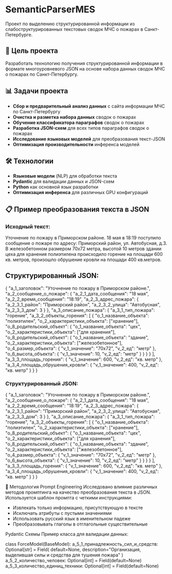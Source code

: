 # SemanticParserMES

Проект по выделению структурированной информации из слабоструктурированных текстовых сводок МЧС о пожарах в Санкт-Петербурге.

## 🎯 Цель проекта

Разработать технологию получения структурированной информации в формате многоуровневого JSON на основе набора данных сводок МЧС о пожарах по Санкт-Петербургу.

## 📊 Задачи проекта

- **Сбор и предварительный анализ данных** с сайта информации МЧС по Санкт-Петербургу
- **Очистка и разметка набора данных** сводок о пожарах
- **Обучение классификатора параграфов** сводок о пожарах
- **Разработка JSON-схем** для всех типов параграфов сводок о пожарах
- **Исследование языковых моделей** для преобразования текст-JSON
- **Оптимизация производительности** инференса моделей

## 🛠 Технологии

- **Языковые модели** (NLP) для обработки текста
- **Pydantic** для валидации данных и JSON-схем
- **Python** как основной язык разработки
- **Оптимизация инференса** для различных GPU конфигураций

## 📋 Пример преобразования текста в JSON

### Исходный текст:

Уточнение по пожару в Приморском районе.
18 мая в 18:19 поступило сообщение о пожаре по адресу: Приморский район, ул. Автобусная, д.3.
В железобетонном размером 70х72 метра, высотой 10 метров здании цеха для хранения полиэтилена происходило горение на площади 600 кв. метров, произошло обрушение кровли на площади 400 кв.метров.


## Структурированный JSON:
{
  "a_1_заголовок": "Уточнение по пожару в Приморском районе.",
  "a_2_сообщение_о_пожаре": {
    "a_2_1_дата_сообщения": "18 мая",
    "a_2_2_время_сообщения": "18:19",
    "a_2_3_адрес_пожара": {
      "a_2_3_1_район": "Приморский район",
      "a_2_3_2_улица": "Автобусная",
      "a_2_3_3_дом": 3
    }
  },
  "a_3_описание_пожара": {
    "a_3_1_тип_пожара": "горение",
    "a_3_2_объекты_горения": [
      {
        "o_1_название_объекта": "полиэтилен",
        "o_2_характеристики_объекта": ["хранение"],
        "o_8_родительский_объект": {
          "o_1_название_объекта": "цех",
          "o_2_характеристики_объекта": ["для хранения"],
          "o_8_родительский_объект": {
            "o_1_название_объекта": "здание",
            "o_2_характеристики_объекта": ["железобетонное"],
            "o_4_размер_объекта": { "v_1_значение": "70х72", "v_2_ед": "метр" },
            "o_6_высота_объекта": { "v_1_значение": 10, "v_2_ед": "метр" }
          }
        }
      }
    ],
    "a_3_3_площадь_горения": { "v_1_значение": 600, "v_2_ед": "кв. метр" },
    "a_3_4_площадь_обрушения_кровли": { "v_1_значение": 400, "v_2_ед": "кв. метр" }
  }
}


### Структурированный JSON:
{
  "a_1_заголовок": "Уточнение по пожару в Приморском районе.",
  "a_2_сообщение_о_пожаре": {
    "a_2_1_дата_сообщения": "18 мая",
    "a_2_2_время_сообщения": "18:19",
    "a_2_3_адрес_пожара": {
      "a_2_3_1_район": "Приморский район",
      "a_2_3_2_улица": "Автобусная",
      "a_2_3_3_дом": 3
    }
  },
  "a_3_описание_пожара": {
    "a_3_1_тип_пожара": "горение",
    "a_3_2_объекты_горения": [
      {
        "o_1_название_объекта": "полиэтилен",
        "o_2_характеристики_объекта": ["хранение"],
        "o_8_родительский_объект": {
          "o_1_название_объекта": "цех",
          "o_2_характеристики_объекта": ["для хранения"],
          "o_8_родительский_объект": {
            "o_1_название_объекта": "здание",
            "o_2_характеристики_объекта": ["железобетонное"],
            "o_4_размер_объекта": { "v_1_значение": "70х72", "v_2_ед": "метр" },
            "o_6_высота_объекта": { "v_1_значение": 10, "v_2_ед": "метр" }
          }
        }
      }
    ],
    "a_3_3_площадь_горения": { "v_1_значение": 600, "v_2_ед": "кв. метр" },
    "a_3_4_площадь_обрушения_кровли": { "v_1_значение": 400, "v_2_ед": "кв. метр" }
  }
}


🔧 Методология
Prompt Engineering
Исследовано влияние различных методов промптинга на качество преобразования текста в JSON.
Используется шаблон промпта с четкими инструкциями:
- Извлекать только информацию, присутствующую в тексте
- Исключать атрибуты с пустыми значениями
- Использовать русский язык в именительном падеже
- Преобразовывать глаголы в отглагольные существительные

Pydantic Схемы
Пример класса для валидации данных:

class ForceModel(BaseModel):
    a_5_1_принадлежность_сил_и_средств: Optional[str] = Field(
        default=None, 
        description="Организация, выделившая силы и средства для тушения пожара"
    )
    a_5_2_количество_человек: Optional[int] = Field(default=None)
    a_5_3_количество_единиц_техники: Optional[int] = Field(default=None)







